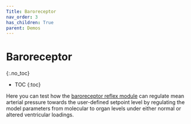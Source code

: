 ```yaml
---
Title: Baroreceptor
nav_order: 3
has_children: True
parent: Demos
---
```

# Baroreceptor
{:.no_toc}

* TOC
{:toc}

Here you can test how the [baroreceptor reflex module](../../modules/system_control/system_control.html) can regulate mean arterial pressure towards the user-defined setpoint level by regulating the model parameters from molecular to organ levels under either normal or altered ventricular loadings.
